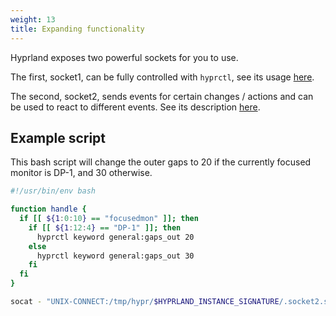 ```yaml
---
weight: 13
title: Expanding functionality
---
```


Hyprland exposes two powerful sockets for you to use.

The first, socket1, can be fully controlled with `hyprctl`, see its usage
[here](../using-hyprctl).

The second, socket2, sends events for certain changes / actions and can be used
to react to different events. See its description [here](../../ipc/).

## Example script

This bash script will change the outer gaps to 20 if the currently focused
monitor is DP-1, and 30 otherwise.

```bash
#!/usr/bin/env bash

function handle {
  if [[ ${1:0:10} == "focusedmon" ]]; then
    if [[ ${1:12:4} == "DP-1" ]]; then
      hyprctl keyword general:gaps_out 20
    else
      hyprctl keyword general:gaps_out 30
    fi
  fi
}

socat - "UNIX-CONNECT:/tmp/hypr/$HYPRLAND_INSTANCE_SIGNATURE/.socket2.sock" | while read -r line; do handle "$line"; done
```
